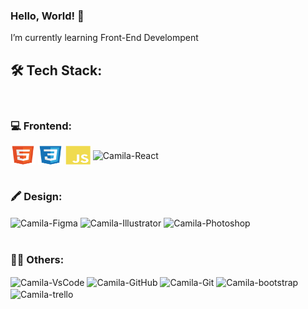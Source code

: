 ### Hello, World! 👋

I’m currently learning Front-End Develompent



## 🛠 Tech Stack:
<br>

### 💻 Frontend:
<div aling="center" >
<img align="center" alt="Camila-HTML" height="30" width="40" src="https://raw.githubusercontent.com/devicons/devicon/master/icons/html5/html5-original.svg">
<img align="center" alt="Camila-CSS" height="30" width="40" src="https://raw.githubusercontent.com/devicons/devicon/master/icons/css3/css3-original.svg">
<img align="center" alt="Camila-Js" height="30" width="40" src="https://raw.githubusercontent.com/devicons/devicon/master/icons/javascript/javascript-plain.svg">
<img align="center" alt="Camila-React" height="60" width="35"src="https://icongr.am/devicon/react-original.svg?size=128&color=000000" />
</div>
<br>

### 🖍 Design:
<div aling="center" >
<img align="center" alt="Camila-Figma" height="35" width="35"src="https://img.icons8.com/fluency/2x/figma.png" />
<img align="center" alt="Camila-Illustrator " height="30" width="40" src="https://cdn.jsdelivr.net/gh/devicons/devicon/icons/illustrator/illustrator-plain.svg" />
<img align="center" alt="Camila-Photoshop" height="30" width="40" src="https://cdn.jsdelivr.net/gh/devicons/devicon/icons/photoshop/photoshop-plain.svg" />
                    
          
</div>
<br>

### 🐱‍💻 Others:
<div aling="center" >
<img align="center" alt="Camila-VsCode " height="30" width="40"src="https://cdn.jsdelivr.net/gh/devicons/devicon/icons/vscode/vscode-original.svg" />
<img align="center" alt="Camila-GitHub" height="40" width="40"src="https://img.icons8.com/fluency/512/github.png" />
<img align="center" alt="Camila-Git" height="30" width="40" src="https://www.vectorlogo.zone/logos/git-scm/git-scm-icon.svg" alt="git" width="40" height="40"/> </a>
<img align="center" alt="Camila-bootstrap" height="40" width="50"src="https://cdn.jsdelivr.net/gh/devicons/devicon/icons/bootstrap/bootstrap-plain.svg" />
<img align="center" alt="Camila-trello" height="30" width="40"src="https://cdn.jsdelivr.net/gh/devicons/devicon/icons/trello/trello-plain.svg" />
          
</div>

